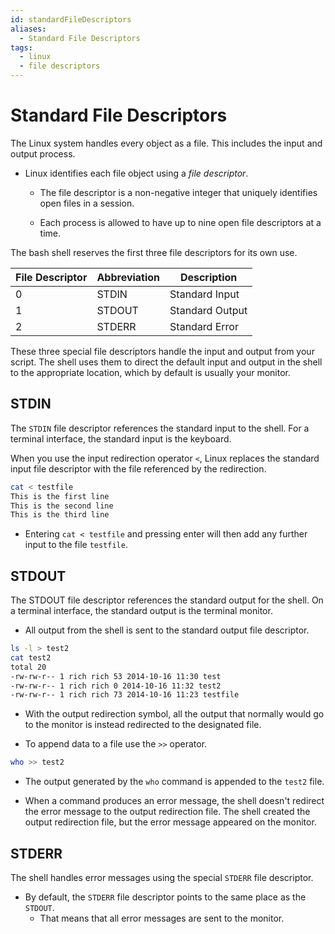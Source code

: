 ```yaml
---
id: standardFileDescriptors
aliases:
  - Standard File Descriptors
tags:
  - linux
  - file descriptors
---
```


# Standard File Descriptors

The Linux system handles every object as a file. This includes the input and
output process.

- Linux identifies each file object using a _file descriptor_.

  - The file descriptor is a non-negative integer that uniquely identifies open
    files in a session.

  - Each process is allowed to have up to nine open file descriptors at a time.

The bash shell reserves the first three file descriptors for its own use.

| File Descriptor | Abbreviation | Description     |
| --------------- | ------------ | --------------- |
| 0               | STDIN        | Standard Input  |
| 1               | STDOUT       | Standard Output |
| 2               | STDERR       | Standard Error  |

These three special file descriptors handle the input and output from your
script. The shell uses them to direct the default input and output in the shell
to the appropriate location, which by default is usually your monitor.

## STDIN

The `STDIN` file descriptor references the standard input to the shell. For a
terminal interface, the standard input is the keyboard.

When you use the input redirection operator `<`, Linux replaces the standard
input file descriptor with the file referenced by the redirection.

```bash
cat < testfile
This is the first line
This is the second line
This is the third line
```

- Entering `cat < testfile` and pressing enter will then add any further input
  to the file `testfile`.

## STDOUT

The STDOUT file descriptor references the standard output for the shell. On a
terminal interface, the standard output is the terminal monitor.

- All output from the shell is sent to the standard output file descriptor.

```bash
ls -l > test2
cat test2
total 20
-rw-rw-r-- 1 rich rich 53 2014-10-16 11:30 test
-rw-rw-r-- 1 rich rich 0 2014-10-16 11:32 test2
-rw-rw-r-- 1 rich rich 73 2014-10-16 11:23 testfile
```

- With the output redirection symbol, all the output that normally would go to
  the monitor is instead redirected to the designated file.

- To append data to a file use the `>>` operator.

```bash
who >> test2
```

- The output generated by the `who` command is appended to the `test2` file.

- When a command produces an error message, the shell doesn't redirect the error
  message to the output redirection file. The shell created the output
  redirection file, but the error message appeared on the monitor.

## STDERR

The shell handles error messages using the special `STDERR` file descriptor.

- By default, the `STDERR` file descriptor points to the same place as the `STDOUT`.
  - That means that all error messages are sent to the monitor.
